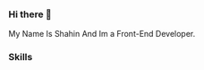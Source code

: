 ### Hi there 👋

My Name Is Shahin And Im a Front-End Developer.

### Skills
<div style='display:inline-block>
     
<img src='https://img.icons8.com/?size=512&id=NfbyHexzVEDk&format=png' width='38px'/>
  </div>

